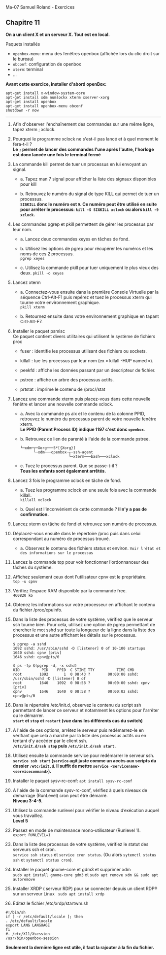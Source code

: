 Ma-07 Samuel Roland - Exercices

## Chapitre 11

**On a un client X et un serveur X. Tout est en local.**

Paquets installés
- `openbox-menu`: menu des fenêtres openbox (affichée lors du clic droit sur le bureau)
- `obconf`: configuration de openbox
- `xterm`: terminal
- ...


**Avant cette exercice, installer d'abord openBox:**
```shell
apt-get install x-window-system-core 
apt-get install xdm numlockx xterm xserver-xorg
apt-get install openbox
apt-get install openbox-menu obconf
shutdown -r now
```
---
1. Afin d'observer l'enchaînement des commandes sur une même ligne, tapez xterm ; xclock.

1. Pourquoi le programme xclock ne s'est-il pas lancé et à quel moment le fera-t-il ?  
**Le `;` permet de lancer des commandes l'une après l'autre, l'horloge est donc lancée une fois le terminal fermé**

1. La commande kill permet de tuer un processus en lui envoyant un signal.

    - a. Tapez man 7 signal pour afficher la liste des signaux disponibles pour kill

    - b. Retrouvez le numéro du signal de type KILL qui permet de tuer un processus.  
    **`SIGKILL` donc le numéro est `9`. Ce numéro peut être utilisé en suite pour arrêter le processus: `kill -S SIGKILL xclock` ou alors `kill -9 xclock`.**

1. Les commandes pgrep et pkill permettent de gérer les processus par leur nom.

    - a. Lancez deux commandes xeyes en tâches de fond.

    - b. Utilisez les options de pgrep pour récupérer les numéros et les noms de ces 2 processus.  
    `pgrep xeyes`

    - c. Utilisez la commande pkill pour tuer uniquement le plus vieux des deux.
    `pkill -o xeyes`

1. Lancez xterm

    - a. Connectez-vous ensuite dans la première Console Virtuelle par la séquence Ctrl-Alt-F1 puis repérez et tuez le processus xterm qui tourne votre environnement graphique.  
    `pkill xterm`

    - b. Retournez ensuite dans votre environnement graphique en tapant Crtl-Alt-F7.

1. Installer le paquet psmisc  
Ce paquet contient divers utilitaires qui utilisent le système de fichiers proc

    - fuser : identifie les processus utilisant des fichiers ou sockets.

    - killall : tue les processus par leur nom (ex « killall -HUP named »).

    - peekfd : affiche les données passant par un descripteur de fichier.

    - pstree : affiche un arbre des processus actifs.

    - prtstat : imprime le contenu de /proc//stat

1. Lancez une commande xterm puis placez-vous dans cette nouvelle fenêtre et lancer une nouvelle commande xclock.  

    - a. Avec la commande ps alx et le contenu de la colonne PPID, retrouvez le numéro du processus parent de votre nouvelle fenêtre xterm.  
    **Le PPID (Parent Process ID) indique 1197 c'est donc `openbox`**.

    - b. Retrouvez ce lien de parenté à l'aide de la commande pstree.
        
        ```
        └─xdm─┬─Xorg───5*[{Xorg}]
              └─xdm───openbox─┬─ssh-agent
                              └─xterm───bash───xclock
        ```

    - c. Tuez le processus parent. Que se passe-t-il ?  
    **Tous les enfants sont également arrêtés.**

1. Lancez 3 fois le programme xclock en tâche de fond.

    - a. Tuez les programme xclock en une seule fois avec la commande killall.  
    `killall xclock`

    - b. Quel est l'inconvénient de cette commande ?
    **Il n'y a pas de confirmation.**

1. Lancez xterm en tâche de fond et retrouvez son numéro de processus.

1. Déplacez-vous ensuite dans le répertoire /proc puis dans celui correspondant au numéro de processus trouvé.

    - a. Observez le contenu des fichiers status et environ.
    `Voir l'état et des informations sur le processus`

1. Lancez la commande top pour voir fonctionner l'ordonnanceur des tâches du système.

1. Affichez seulement ceux dont l'utilisateur cpnv est le propriétaire.  
`top -u cpnv`

1. Vérifiez l’espace RAM disponible par la commande free.  
`460820 ko`

1. Obtenez les informations sur votre processeur en affichant le contenu du fichier /proc/cpuinfo.

1. Dans la liste des processus de votre système, vérifiez que le serveur ssh tourne bien. Pour cela, utilisez une option de pgrep permettant de chercher le mot sshd sur toute la longueur de la ligne dans la liste des processus et une autre affichant les détails sur le processus.

    ```
    $ pgrep -a sshd
    1092 sshd: /usr/sbin/sshd -D [listener] 0 of 10-100 startups
    1640 sshd: cpnv [priv]
    1646 sshd: cpnv@pts/0

    $ ps -fp $(pgrep -d, -x sshd)
    UID          PID    PPID  C STIME TTY          TIME CMD
    root        1092       1  0 08:43 ?        00:00:00 sshd: /usr/sbin/sshd -D [listener] 0 of
    root        1640    1092  0 08:58 ?        00:00:00 sshd: cpnv [priv]
    cpnv        1646    1640  0 08:58 ?        00:00:02 sshd: cpnv@pts/0
    ```

1. Dans le répertoire /etc/init.d, observez le contenu du script ssh permettant de lancer ce serveur et notamment les options pour l'arrêter ou le démarrer.  
**`start` et `stop` et `restart` (vue dans les différents cas du switch)**

1. A l'aide de ces options, arrêtez le serveur puis redémarrez-le en vérifiant que cela a marché par la liste des processus actifs ou en tentant d'y accéder par le client ssh.   
**`/etc/init.d/ssh stop` puis `/etc/init.d/ssh start`.**

1. Utilisez ensuite la commande service pour redémarrer le serveur ssh.  
**`service ssh start` (`service` agit juste comme un accès aux scripts du dossier `/etc/init.d`. Il suffit de mettre `service <servicename> <servicecommand>`).**

1. Installer le paquet sysv-rc-conf: `apt install sysv-rc-conf`

1. A l'aide de la commande sysv-rc-conf, vérifiez à quels niveaux de démarrage (RunLevel) cron peut être démarré.  
**Niveau 3-4-5.**

1. Utilisez la commande runlevel pour vérifier le niveau d’exécution auquel vous travaillez.  
**Level 5**

1. Passez en mode de maintenance mono-utilisateur (Runlevel 1).  
`export RUNLEVEL=1`

1. Dans la liste des processus de votre système, vérifiez le statut des serveurs ssh et cron.  
`service ssh status` et `service cron status`. (Ou alors `sytemctl status ssh` et `sytemctl status cron`).

1. Installer le paquet gnome-core et gdm3 et supprimer xdm  
`sudo apt install gnome-core gdm3` et `sudo apt remove xdm && sudo apt autoremove` 

1. Installer XRDP ( serveur RDP) pour se connecter depuis un client RDP® sur un serveur Linux
` sudo apt install xrdp`

1. Editez le fichier /etc/xrdp/startwm.sh

```shell
#!/bin/sh
if [ -r /etc/default/locale ]; then
. /etc/default/locale
export LANG LANGUAGE
fi
#. /etc/X11/Xsession
/usr/bin/openbox-session
```

**Seulement la dernière ligne est utile, il faut la rajouter à la fin du fichier.**